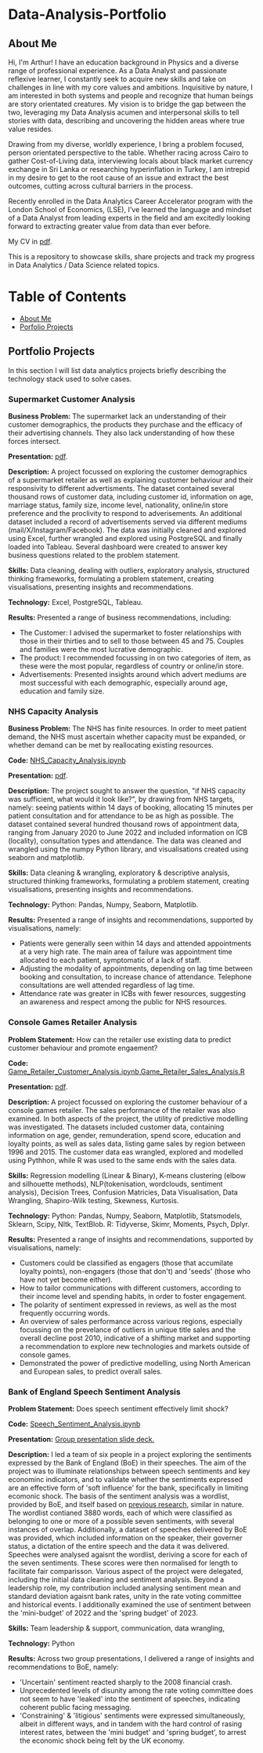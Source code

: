 # Data-Analysis-Portfolio

## About Me

Hi, I'm Arthur! I have an education background in Physics and a diverse range of professional experience. As a Data Analyst and passionate reflexive learner, I constantly seek to acquire new skills and take on challenges in line with my core values and ambitions. Inquisitive by nature, I am interested in both systems and people and recognize that human beings are story orientated creatures. My vision is to bridge the gap between the two, leveraging my Data Analysis acumen and interpersonal skills to tell stories with data, describing and uncovering the hidden areas where true value resides. 

Drawing from my diverse, worldly experience, I bring a problem focused, person orientated perspective to the table. Whether racing across Cairo to gather Cost-of-Living data, interviewing locals about black market currency exchange in Sri Lanka or researching hyperinflation in Turkey, I am intrepid in my desire to get to the root cause of an issue and extract the best outcomes, cutting across cultural barriers in the process. 

Recently enrolled in the Data Analytics Career Accelerator program with the London School of Economics, (LSE), I've learned the language and mindset of a Data Analyst from leading experts in the field and am excitedly looking forward to extracting greater value from data than ever before.

My CV in [pdf](https://github.com/ARHilton/Data-Analysis-Portfolio/blob/main/Arthur%20Hilton_Data%20Analyst_CV.pdf).

This is a repository to showcase skills, share projects and track my progress in Data Analytics / Data Science related topics.

# Table of Contents

- [About Me](#about-me)
- [Porfolio Projects](#portfolio-projects)


## Portfolio Projects

In this section I will list data analytics projects briefly describing the technology stack used to solve cases.

### Supermarket Customer Analysis

**Business Problem:** The supermarket lack an understanding of their customer demographics, the products they purchase and the efficacy of their advertising channels. They also lack understanding of how these forces intersect.

**Presentation:** [pdf](https://github.com/ARHilton/Data-Analysis-Portfolio/blob/main/2Market%20Customer%20Analysis.pdf).
 
**Description:** A project focussed on exploring the customer demographics of a supermarket retailer as well as explaining customer behaviour and their responsivity to different advertisments. The dataset contained several thousand rows of customer data, including customer id, information on age, marriage status, family size, income level, nationality, online/in store preference and the proclivity to respond to adverisements. An additional dataset included a record of advertisements served via different mediums (mail/X/Instagram/Facebook). The data was initially cleaned and explored using Excel, further wrangled and explored using PostgreSQL and finally loaded into Tableau. Several dashboard were created to answer key business questions related to the problem statement.

**Skills:** Data cleaning, dealing with outliers, exploratory analysis, structured thinking frameworks, formulating a problem statement, creating visualisations, presenting insights and recommendations.

**Technology:** Excel, PostgreSQL, Tableau.

**Results:** Presented a range of business recommendations, including:
- The Customer: I advised the supermarket to foster relationships with those in their thirties and to sell to those between 45 and 75. Couples and families were the most lucrative demographic.
- The product: I recommended focussing in on two categories of item, as these were the most popular, regardless of country or online/in store.
- Advertisements: Presented insights around which advert mediums are most successful with each demographic, especially around age, education and family size.

### NHS Capacity Analysis

**Business Problem:** The NHS has finite resources. In order to meet patient demand, the NHS must ascertain whether capacity must be expanded, or whether demand can be met by reallocating existing resources.

**Code:** [NHS_Capacity_Analysis.ipynb](https://github.com/ARHilton/Data-Analysis-Portfolio/blob/main/NHS_Capacity_Analysis.ipynb)

**Presentation:** [pdf](https://github.com/ARHilton/Data-Analysis-Portfolio/blob/main/NHS_Capacity_Analysis_Slides.pdf).

**Description:** The project sought to answer the question, "if NHS capacity was sufficient, what would it look like?", by drawing from NHS targets, namely: seeing patients within 14 days of booking, allocating 15 minutes per patient consultation and for attendance to be as high as possible. The dataset contained several hundred thousand rows of appointment data, ranging from January 2020 to June 2022 and included information on ICB (locality), consultation types and attendance. The data was cleaned and wrangled using the numpy Python library, and visualisations created using seaborn and matplotlib.

**Skills:** Data cleaning & wrangling, exploratory & descriptive analysis, structured thinking frameworks, formulating a problem statement, creating visualisations, presenting insights and recommendations.

**Technology:** Python: Pandas, Numpy, Seaborn, Matplotlib.

**Results:** Presented a range of insights and recommendations, supported by visualisations, namely:
- Patients were generally seen within 14 days and attended appointments at a very high rate. The main area of failure was appointment time allocated to each patient, symptomatic of a lack of staff.
- Adjusting the modality of appointments, depending on lag time between booking and consultation, to increase chance of attendance. Telephone consultations are well attended regardless of lag time.
- Attendance rate was greater in ICBs with fewer resources, suggesting an awareness and respect among the public for NHS resources.
             
### Console Games Retailer Analysis

**Problem Statement:** How can the retailer use existing data to predict customer behaviour and promote engaement?

**Code:** [Game_Retailer_Customer_Analysis.ipynb](https://github.com/ARHilton/Data-Analysis-Portfolio/blob/main/Game_Retailer_Customer_Analysis.ipynb),[Game_Retailer_Sales_Analysis.R](https://github.com/ARHilton/Data-Analysis-Portfolio/blob/main/Game_Retailer_Sales_Analysis.R)

**Presentation:** [pdf](https://github.com/ARHilton/Data-Analysis-Portfolio/blob/main/TurtleGames_Predictive_Analysis.pdf).

**Description:** A project focussed on exploring the customer behaviour of a console games retailer. The sales performance of the retailer was also examined. In both aspects of the project, the utility of predictive modelling was investigated. The datasets included customer data, containing information on age, gender, remunderation, spend score, education and loyalty points, as well as sales data, listing game sales by region between 1996 and 2015. The customer data eas wrangled, explored and modelled using Pythhon, while R was used to the same ends with the sales data.

**Skills:** Regression modelling (Linear & Binary), K-means clustering (elbow and silhouette methods), NLP(tokenisation, wordclouds, sentiment analysis), Decision Trees, Confusion Matricies, Data Visualisation, Data Wrangling, Shapiro-Wilk testing, Skewness, Kurtosis.

**Technology:** Python: Pandas, Numpy, Seaborn, Matplotlib, Statsmodels, Sklearn, Scipy, Nltk, TextBlob. R: Tidyverse, Skimr, Moments, Psych, Dplyr.

**Results:** Presented a range of insights and recommendations, supported by visualisations, namely:
- Customers could be classified as engagers (those that accumilate loyalty points), non-engagers (those that don't) and 'seeds' (those who have not yet become either).
- How to tailor communications with different customers, according to their income level and spending habits, in order to foster engagement.  
- The polarity of sentiment expressed in reviews, as well as the most frequently occurring words.
- An overview of sales performance across various regions, especially focussing on the prevelance of outliers in unique title sales and the overall decline post 2010, indicative of a shifting market and supporting a recommendation to explore new technologies and markets outside of console games.
- Demonstrated the power of predictive modelling, using North American and European sales, to predict overall sales.

### Bank of England Speech Sentiment Analysis

**Problem Statement:** Does speech sentiment effectively limit shock?

**Code:** [Speech_Sentiment_Analysis.ipynb](https://github.com/ARHilton/Data-Analysis-Portfolio/blob/main/Speech_Sentiment_Analysis.ipynb)

**Presentation:** [Group presentation slide deck.](https://github.com/ARHilton/Data-Analysis-Portfolio/blob/main/Team10_LSE_EP_Assignment3_presentation_slides.pdf)

**Description:** I led a team of six people in a project exploring the sentiments expressed by the Bank of England (BoE) in their speeches. The aim of the project was to illuminate relationships between speech sentiments and key econominc indicators, and to validate whether the sentiments expressed are an effective form of 'soft influence' for the bank, specifically in limiting ecomonic shock. The basis of the sentiment analysis was a wordlist, provided by BoE, and itself based on [previous research](https://www.jstor.org/stable/43862267), similar in nature. The wordlist contianed 3880 words, each of which were classified as belonging to one or more of a possible seven sentiments, with several instances of overlap. Additionally, a dataset of speeches delivered by BoE was provided, which included information on the speaker, their governer status, a dictation of the entire speech and the data it was delivered. Speeches were analysed agaisnt the wordlist, deriving a score for each of the seven sentiments. These scores were then normalised for length to facilitate fair comparisson. Various aspect of the project were delegated, including the initial data cleaning and sentiment analysis. Beyond a leadership role, my contribution included analysing sentiment mean and standard deviation agaisnt bank rates, unity in the rate voting committee and historical events. I additionally examined the use of sentiment between the 'mini-budget' of 2022 and the 'spring budget' of 2023.

**Skills:** Team leadership & support, communication, data wrangling,  

**Technology:** Python

**Results:** Across two group presentations, I delivered a range of insights and recommendations to BoE, namely:
- 'Uncertain' sentiment reacted sharply to the 2008 financial crash.
- Unprecedented levels of disunity among the rate voting committee does not seem to have 'leaked' into the sentiment of speeches, indicating coherent public facing messaging.
- 'Constraining' & 'litigious' sentiments were expressed simultaneously, albeit in different ways, and in tandem with the hard control of rasing interest rates, between the 'mini budget' and 'spring budget', to arrest the economic shock being felt by the UK economy.
